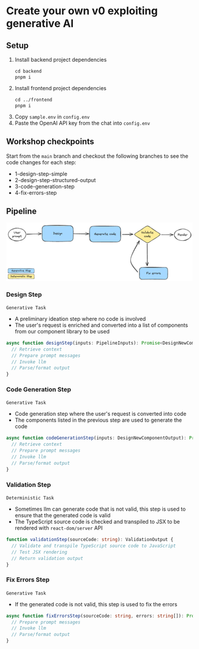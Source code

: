 # Create your own v0 exploiting generative AI

## Setup

1. Install backend project dependencies
    ```shell
    cd backend
    pnpm i
    ```
2. Install frontend project dependencies
    ```shell
    cd ../frontend
    pnpm i
    ```
3. Copy `sample.env` in `config.env`
4. Paste the OpenAI API key from the chat into `config.env`

## Workshop checkpoints

Start from the `main` branch and checkout the following branches to see the code changes for each step:

- 1-design-step-simple
- 2-design-step-structured-output
- 3-code-generation-step
- 4-fix-errors-step

## Pipeline

![The generation pipeline flow diagram](pipeline.png)

### Design Step

`Generative Task`

- A preliminary ideation step where no code is involved
- The user's request is enriched and converted into a list of components from our component library to be used

```typescript
async function designStep(inputs: PipelineInputs): Promise<DesignNewComponentOutput> {
  // Retrieve context
  // Prepare prompt messages
  // Invoke llm
  // Parse/format output
}
```

### Code Generation Step

`Generative Task`

- Code generation step where the user's request is converted into code
- The components listed in the previous step are used to generate the code

```typescript
async function codeGenerationStep(inputs: DesignNewComponentOutput): Promise<string> {
  // Retrieve context
  // Prepare prompt messages
  // Invoke llm
  // Parse/format output
}
```

### Validation Step

`Deterministic Task`

- Sometimes llm can generate code that is not valid, this step is used to ensure that the generated code is valid
- The TypeScript source code is checked and transpiled to JSX to be rendered with `react-dom/server` API

```typescript
function validationStep(sourceCode: string): ValidationOutput {
  // Validate and transpile TypeScript source code to JavaScript
  // Test JSX rendering
  // Return validation output
}
```

### Fix Errors Step

`Generative Task`

- If the generated code is not valid, this step is used to fix the errors

```typescript
async function fixErrorsStep(sourceCode: string, errors: string[]): Promise<string> {
  // Prepare prompt messages
  // Invoke llm
  // Parse/format output
}
```
